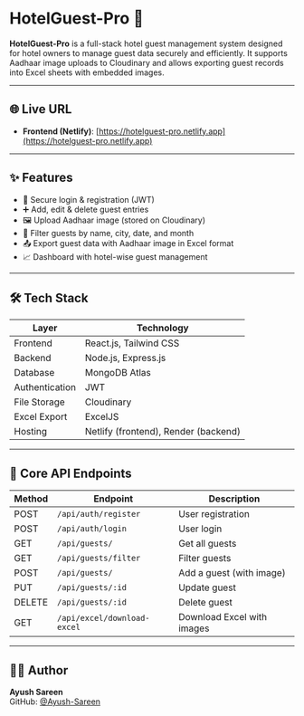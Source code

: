 # HotelGuest-Pro 🏨

**HotelGuest-Pro** is a full-stack hotel guest management system designed for hotel owners to manage guest data securely and efficiently. It supports Aadhaar image uploads to Cloudinary and allows exporting guest records into Excel sheets with embedded images.

---

## 🌐 Live URL

- **Frontend (Netlify)**: [https://hotelguest-pro.netlify.app](https://hotelguest-pro.netlify.app)

---

## ✨ Features

- 🔐 Secure login & registration (JWT)
- ➕ Add, edit & delete guest entries
- 🖼 Upload Aadhaar image (stored on Cloudinary)
- 📅 Filter guests by name, city, date, and month
- 📤 Export guest data with Aadhaar image in Excel format
- 📈 Dashboard with hotel-wise guest management

---

## 🛠️ Tech Stack

| Layer        | Technology                          |
|--------------|-------------------------------------|
| Frontend     | React.js, Tailwind CSS              |
| Backend      | Node.js, Express.js                 |
| Database     | MongoDB Atlas                       |
| Authentication | JWT                               |
| File Storage | Cloudinary                          |
| Excel Export | ExcelJS                             |
| Hosting      | Netlify (frontend), Render (backend)|

---

## 🔗 Core API Endpoints

| Method | Endpoint                      | Description                |
|--------|-------------------------------|----------------------------|
| POST   | `/api/auth/register`          | User registration          |
| POST   | `/api/auth/login`             | User login                 |
| GET    | `/api/guests/`                | Get all guests             |
| GET    | `/api/guests/filter`          | Filter guests              |
| POST   | `/api/guests/`                | Add a guest (with image)   |
| PUT    | `/api/guests/:id`             | Update guest               |
| DELETE | `/api/guests/:id`             | Delete guest               |
| GET    | `/api/excel/download-excel`   | Download Excel with images |

---

## 🧑‍💻 Author

**Ayush Sareen**  
GitHub: [@Ayush-Sareen](https://github.com/Ayush-Sareen)
